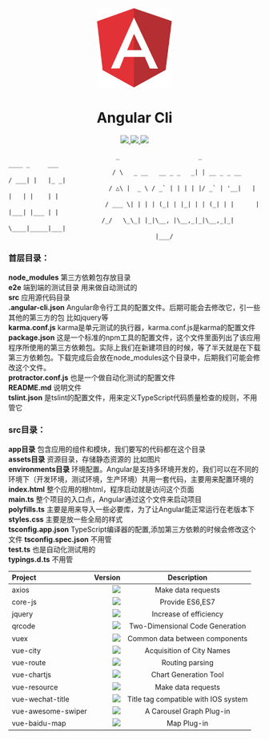 <p align="center">
  <a href="https://github.com/NidhoggDJoking" target="_blank">
    <img width="150" src="https://github.com/NidhoggDJoking/VueCli/blob/master/src/image/Logo/Angular.png" alt="logo">
  </a>
</p>

<h1 align="center">Angular Cli</h1>

<p align="center">
  <a href="https://www.angularjs.net.cn/" target="_blank">
    <img src="https://img.shields.io/badge/Angular%20Cli-8.3.2-brightgreen">
  </a>
  <a href="https://nodejs.org/en/" target="_blank">
    <img src="https://img.shields.io/badge/Node-12.6.0-yellow">
  </a>
   <a href="https://ng.ant.design/" target="_blank">
    <img src="https://img.shields.io/badge/Ant%20Design-8.3.0-blue">
  </a>
</p>

```
                              _                      _                 ____ _     ___
                             / \   _ __   __ _ _   _| | __ _ _ __     / ___| |   |_ _|
                            / △\ |  _ \ / _` | | | | |/ _` | '__|   | |   | |    | |
                           / ___ \| | | | (_| | |_| | | (_| | |      | |___| |___ | |
                          /_/   \_\_| |_|\__, |\__,_|_|\__,_|_|       \____|_____|___|
                                         |___/

```

<h3>首层目录：</h3>
<b>node_modules</b>        第三方依赖包存放目录</br>
<b>e2e</b>                  端到端的测试目录  用来做自动测试的</br>
<b>src</b>                 应用源代码目录 </br>
<b>.angular-cli.json</b>    Angular命令行工具的配置文件。后期可能会去修改它，引一些其他的第三方的包  比如jquery等</br>
<b>karma.conf.js</b>        karma是单元测试的执行器，karma.conf.js是karma的配置文件</br>
<b>package.json</b>         这是一个标准的npm工具的配置文件，这个文件里面列出了该应用程序所使用的第三方依赖包。实际上我们在新建项目的时候，等了半天就是在下载第三方依赖包。下载完成后会放在node_modules这个目录中，后期我们可能会修改这个文件。</br>
<b>protractor.conf.js</b>   也是一个做自动化测试的配置文件</br>
<b>README.md</b>            说明文件</br>
<b>tslint.json</b>          是tslint的配置文件，用来定义TypeScript代码质量检查的规则，不用管它</br>

<h3>src目录：</h3>
<b>app目录</b>                包含应用的组件和模块，我们要写的代码都在这个目录</br>
<b>assets目录</b>            资源目录，存储静态资源的  比如图片</br>
<b>environments目录</b>      环境配置。Angular是支持多环境开发的，我们可以在不同的环境下（开发环境，测试环境，生产环境）共用一套代码，主要用来配置环境的</br>
<b>index.html</b>          整个应用的根html，程序启动就是访问这个页面</br>
<b>main.ts</b>             整个项目的入口点，Angular通过这个文件来启动项目</br>
<b>polyfills.ts</b>      主要是用来导入一些必要库，为了让Angular能正常运行在老版本下</br>
<b>styles.css</b>         主要是放一些全局的样式</br>
<b>tsconfig.app.json</b>   TypeScript编译器的配置,添加第三方依赖的时候会修改这个文件
<b>tsconfig.spec.json</b>  不用管</br>
<b>test.ts</b>          也是自动化测试用的</br>
<b>typings.d.ts</b>        不用管</br>

| Project  |  Version | Description  |
| :-------- | --------:| :--: |
| axios  | <img src="https://img.shields.io/badge/npm-0.19-green"> |  Make data requests |
| core-js    | <img src="https://img.shields.io/badge/npm-2.6.5-green">   | Provide ES6,ES7  |
| jquery  | <img src="https://img.shields.io/badge/npm-3.4.1-green"> | Increase of efficiency |  
| qrcode |   <img src="https://img.shields.io/badge/npm-1.4.1-green"> | Two-Dimensional Code Generation | 
| vuex  |  <img src="https://img.shields.io/badge/npm-3.0.1-green"> | Common data between components | 
| vue-city |   <img src="https://img.shields.io/badge/npm-2.0.0-green"> | Acquisition of City Names | 
| vue-route |   <img src="https://img.shields.io/badge/npm-3.0.3-green"> | Routing parsing | 
| vue-chartjs |  <img src="https://img.shields.io/badge/npm-3.4.2-green"> | Chart Generation Tool | 
| vue-resource   |   <img src="https://img.shields.io/badge/npm-1.5.1-green"> | Make data requests | 
| vue-wechat-title   | <img src="https://img.shields.io/badge/npm-2.0.5-green"> | Title tag compatible with IOS system | 
| vue-awesome-swiper  |  <img src="https://img.shields.io/badge/npm-3.1.3-green"> | A Carousel Graph Plug-in | 
| vue-baidu-map | <img src="https://img.shields.io/badge/npm-0.21.2-green"> | Map Plug-in | 